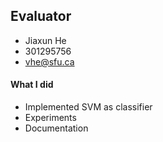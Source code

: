 ## Evaluator
* Jiaxun He
* 301295756
* vhe@sfu.ca

#### What I did
* Implemented SVM as classifier
* Experiments
* Documentation
